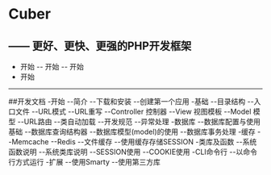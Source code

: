 # Cuber
—— 更好、更快、更强的PHP开发框架
---

- 开始
  -- 开始
  -- 开始
- 开始


---
##开发文档
-开始
--简介
--下载和安装
--创建第一个应用
-基础
--目录结构
--入口文件
--URL模式
--URL重写
--Controller 控制器
--View 视图模板
--Model 模型
--URL路由
--类自动加载
--开发规范
--异常处理
-数据库
--数据库配置与使用基础
--数据库查询结构器
--数据库模型(model)的使用
--数据库事务处理
-缓存
--Memcache
--Redis
--文件缓存
--使用缓存存储SESSION
-类库及函数
--系统函数说明
--系统类库说明
--SESSION使用
--COOKIE使用
-CLI命令行
--以命令行方式运行
-扩展
--使用Smarty
--使用第三方库
